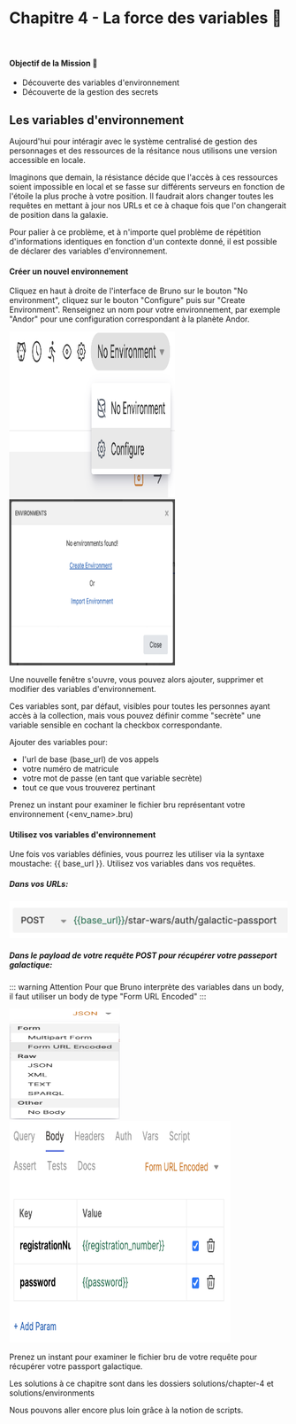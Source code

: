 # Chapitre 4 - La force des variables 💪
&nbsp;

#### Objectif de la Mission 🎯
- Découverte des variables d'environnement
- Découverte de la gestion des secrets

## Les variables d'environnement

Aujourd'hui pour intéragir avec le système centralisé de gestion des personnages et des ressources de la résitance nous utilisons une version accessible en locale.

Imaginons que demain, la résistance décide que l'accès à ces ressources soient impossible en local et se fasse sur différents serveurs en fonction de l'étoile la plus proche à votre position. Il faudrait alors changer toutes les requêtes en mettant à jour nos URLs et ce à chaque fois que l'on changerait de position dans la galaxie.

Pour palier à ce problème, et à n'importe quel problème de répétition d'informations identiques en fonction d'un contexte donné, il est possible de déclarer des variables d'environnement.

#### Créer un nouvel environnement

Cliquez en haut à droite de l'interface de Bruno sur le bouton "No environment", cliquez sur le bouton "Configure" puis sur "Create Environment".
Renseignez un nom pour votre environnement, par exemple "Andor" pour une configuration correspondant à la planète Andor.


<img src="./assets/bruno_configure_env_menu.png" width="300" height="300">
<img src="./assets/bruno_configure_env_popup.png" width="300" height="300">

Une nouvelle fenêtre s'ouvre, vous pouvez alors ajouter, supprimer et modifier des variables d'environnement.

Ces variables sont, par défaut, visibles pour toutes les personnes ayant accès à la collection, mais vous pouvez définir comme "secrète" une variable sensible en cochant la checkbox correspondante. 

Ajouter des variables pour:
- l'url de base (base_url) de vos appels
- votre numéro de matricule
- votre mot de passe (en tant que variable secrète)
- tout ce que vous trouverez pertinant

Prenez un instant pour examiner le fichier bru représentant votre environnement (<env_name>.bru)

#### Utilisez vos variables d'environnement

Une fois vos variables définies, vous pourrez les utiliser via la syntaxe moustache: &#123;&#123; base_url &#125;&#125;.
Utilisez vos variables dans vos requêtes.

##### Dans vos URLs:

<img src="./assets/bruno_var_env_in_url.png">

##### Dans le payload de votre requête POST pour récupérer votre passeport galactique:

::: warning Attention
Pour que Bruno interprète des variables dans un body, il faut utiliser un body de type "Form URL Encoded"
:::

<img src="./assets/bruno_set_body_form_url_encoded.png" width="200" height="200">
<img src="./assets/bruno_set_body_with_env_vars.png" width="400" height="400">

Prenez un instant pour examiner le fichier bru de votre requête pour récupérer votre passport galactique.

<Solution title="Besoin d'un coup de main ?">
Les solutions à ce chapitre sont dans les dossiers solutions/chapter-4 et solutions/environments
</Solution>

Nous pouvons aller encore plus loin grâce à la notion de scripts.